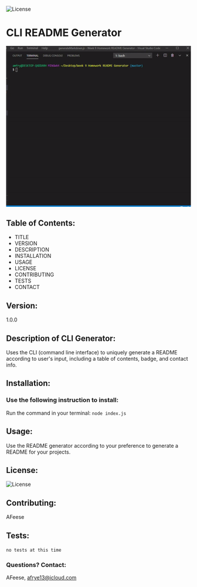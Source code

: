 
  ![License](https://img.shields.io/badge/License-MIT-blue.svg?style=plastic)

# CLI README Generator

![mdGIF](GifDemo.gif)

## Table of Contents:
* TITLE
* VERSION
* DESCRIPTION
* INSTALLATION
* USAGE
* LICENSE
* CONTRIBUTING
* TESTS
* CONTACT


## Version:
1.0.0



## Description of CLI Generator:
Uses the CLI (command line interface) to uniquely generate a README according to user's input, including a table of contents, badge, and contact info. 





## Installation: 
### Use the following instruction to install: 

Run the command in your terminal: ```node index.js```




## Usage: 
Use the README generator according to your preference to generate a README for your projects.




## License: 
![License](https://img.shields.io/badge/License-MIT-blue.svg?style=plastic)




## Contributing: 
AFeese





## Tests: 
```no tests at this time```




### Questions? Contact:
AFeese, afrye13@icloud.com

